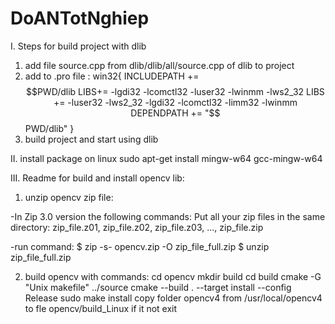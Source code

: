 # DoANTotNghiep
I. Steps for build project with dlib
1. add file source.cpp from dlib/dlib/all/source.cpp of dlib to project
2. add to .pro file : 
win32{
INCLUDEPATH += $$PWD/dlib
LIBS+= -lgdi32 -lcomctl32 -luser32 -lwinmm -lws2_32
LIBS += -luser32 -lws2_32 -lgdi32 -lcomctl32 -limm32 -lwinmm
DEPENDPATH += "$$PWD/dlib"
}
3. build project and start using dlib



II. install package on linux
sudo apt-get install mingw-w64 gcc-mingw-w64

III. Readme for build and install opencv lib:

1. unzip opencv zip file: 

-In Zip 3.0 version the following commands: 
Put all your zip files in the same directory: zip_file.z01, zip_file.z02, zip_file.z03, ..., zip_file.zip

-run command:
$ zip -s- opencv.zip -O zip_file_full.zip
$ unzip zip_file_full.zip

2. build opencv with commands: 
cd opencv
mkdir build
cd build 
cmake -G "Unix makefile" ../source
cmake --build . --target install --config Release
sudo make install
copy folder opencv4 from /usr/local/opencv4 to fle opencv/build_Linux if it not exit


